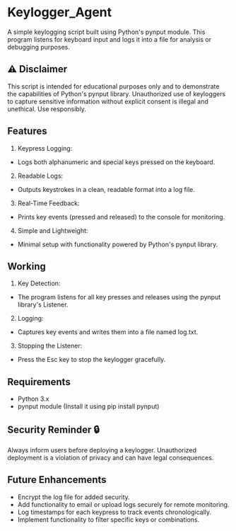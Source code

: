 # Keylogger_Agent
A simple keylogging script built using Python's pynput module. This program listens for keyboard input and logs it into a file for analysis or debugging purposes.

## ⚠️ Disclaimer
This script is intended for educational purposes only and to demonstrate the capabilities of Python's pynput library. Unauthorized use of keyloggers to capture sensitive information without explicit consent is illegal and unethical. Use responsibly.

## Features
1. Keypress Logging:
- Logs both alphanumeric and special keys pressed on the keyboard.
2. Readable Logs:
- Outputs keystrokes in a clean, readable format into a log file.
3. Real-Time Feedback:
- Prints key events (pressed and released) to the console for monitoring.
4. Simple and Lightweight:
- Minimal setup with functionality powered by Python's pynput library.

## Working
1. Key Detection:
- The program listens for all key presses and releases using the pynput library's Listener.
2. Logging:
- Captures key events and writes them into a file named log.txt.
3. Stopping the Listener:
- Press the Esc key to stop the keylogger gracefully.

## Requirements
- Python 3.x
- pynput module (Install it using pip install pynput)

## Security Reminder 🔒
Always inform users before deploying a keylogger. Unauthorized deployment is a violation of privacy and can have legal consequences.

## Future Enhancements
- Encrypt the log file for added security.
- Add functionality to email or upload logs securely for remote monitoring.
- Log timestamps for each keypress to track events chronologically.
- Implement functionality to filter specific keys or combinations.
